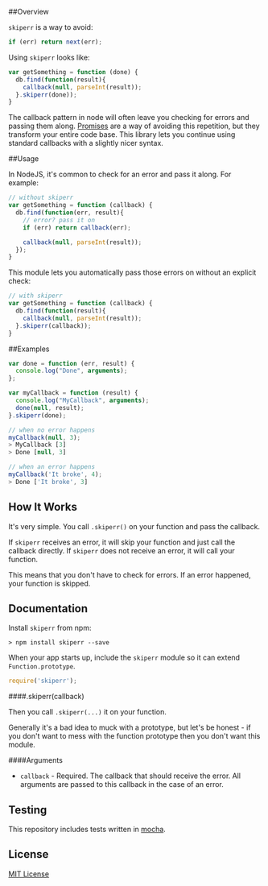##Overview

`skiperr` is a way to avoid:

```javascript
if (err) return next(err);
```

Using `skiperr` looks like:

```javascript
var getSomething = function (done) {
  db.find(function(result){
    callback(null, parseInt(result));
  }.skiperr(done));
}
```

The callback pattern in node will often leave you checking for errors and passing them along. [Promises](https://www.promisejs.org/) are a way of avoiding this repetition, but they transform your entire code base. This library lets you continue using standard callbacks with a slightly nicer syntax.


##Usage

In NodeJS, it's common to check for an error and pass it along. For example:

```javascript
// without skiperr
var getSomething = function (callback) {
  db.find(function(err, result){
    // error? pass it on
    if (err) return callback(err);

    callback(null, parseInt(result));
  });
}
```

This module lets you automatically pass those errors on without an explicit check:

```javascript
// with skiperr
var getSomething = function (callback) {
  db.find(function(result){
    callback(null, parseInt(result));
  }.skiperr(callback));
}
```


##Examples

```javascript
var done = function (err, result) {
  console.log("Done", arguments);
};

var myCallback = function (result) {
  console.log("MyCallback", arguments);
  done(null, result);
}.skiperr(done);

// when no error happens
myCallback(null, 3);
> MyCallback [3]
> Done [null, 3]

// when an error happens
myCallback('It broke', 4);
> Done ['It broke', 3]
```
    
## How It Works

It's very simple. You call `.skiperr()` on your function and pass the callback.

If `skiperr` receives an error, it will skip your function and just call the callback directly. If `skiperr` does not receive an error, it will call your function.

This means that you don't have to check for errors. If an error happened, your function is skipped.

## Documentation

Install `skiperr` from npm:

    > npm install skiperr --save

When your app starts up, include the `skiperr` module so it can extend `Function.prototype`.

```javascript
require('skiperr');
```

####.skiperr(callback)

Then you call `.skiperr(...)` it on your function.

Generally it's a bad idea to muck with a prototype, but let's be honest - if you don't want to mess with the function prototype then you don't want this module.

####Arguments

 - `callback` - Required. The callback that should receive the error. All arguments are passed to this callback in the case of an error.
 

## Testing

This repository includes tests written in [mocha](http://mochajs.org/).
 

## License

[MIT License](http://en.wikipedia.org/wiki/MIT_License)
    
    
